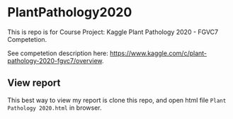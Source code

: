 # PlantPathology2020

This is repo is for Course Project: Kaggle Plant Pathology 2020 - FGVC7 Competetion.

See competetion description here: https://www.kaggle.com/c/plant-pathology-2020-fgvc7/overview.

## View report
This best way to view my report is clone this repo, and open html file `Plant Pathology 2020.html` in browser.
